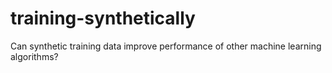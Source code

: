 # training-synthetically
Can synthetic training data improve performance of other machine learning algorithms?
